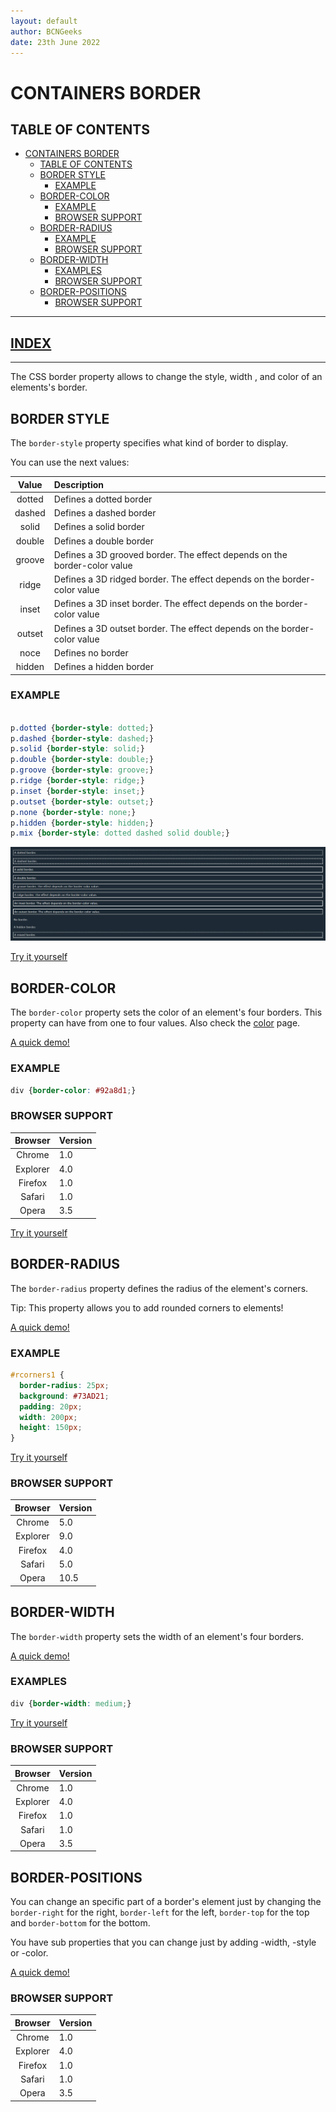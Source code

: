 ```yaml
---
layout: default
author: BCNGeeks
date: 23th June 2022
--- 
```


# CONTAINERS BORDER

## TABLE OF CONTENTS 

- [CONTAINERS BORDER](#containers-border)
  - [TABLE OF CONTENTS](#table-of-contents)
  - [BORDER STYLE](#border-style)
    - [EXAMPLE](#example)
  - [BORDER-COLOR](#border-color)
    - [EXAMPLE](#example-1)
    - [BROWSER SUPPORT](#browser-support)
  - [BORDER-RADIUS](#border-radius)
    - [EXAMPLE](#example-2)
    - [BROWSER SUPPORT](#browser-support-1)
  - [BORDER-WIDTH](#border-width)
    - [EXAMPLES](#examples)
    - [BROWSER SUPPORT](#browser-support-2)
  - [BORDER-POSITIONS](#border-positions)
    - [BROWSER SUPPORT](#browser-support-3)

---

## [INDEX](./index.md)

---

The CSS border property allows to change the style, width , and color of an elements's border.

## BORDER STYLE


The `border-style` property specifies what kind of border to display.



You can use the next values:

|    Value      |  Description  |
| :-----------: | :----------- |
|   dotted      |     Defines a dotted border      |
|   dashed      |     Defines a dashed border      |
|   solid       |      Defines a solid border      |
|   double      |     Defines a double border      |
|   groove      |    Defines a 3D grooved border. The effect depends on the border-color value      |
|   ridge       |     Defines a 3D ridged border. The effect depends on the border-color value      |
|   inset       |     Defines a 3D inset border. The effect depends on the border-color value      |
|   outset      |     Defines a 3D outset border. The effect depends on the border-color value      |
|   noce        |    Defines no border      |
|   hidden      |      Defines a hidden border      |

### EXAMPLE

```CSS

p.dotted {border-style: dotted;}
p.dashed {border-style: dashed;}
p.solid {border-style: solid;}
p.double {border-style: double;}
p.groove {border-style: groove;}
p.ridge {border-style: ridge;}
p.inset {border-style: inset;}
p.outset {border-style: outset;}
p.none {border-style: none;}
p.hidden {border-style: hidden;}
p.mix {border-style: dotted dashed solid double;}

```

![EXAMPLES](border_example.png "EXAMPLES")

[Try it yourself](https://www.w3schools.com/css/tryit.asp?filename=trycss_border-style)

## BORDER-COLOR

The `border-color` property sets the color of an element's four borders. This property can have from one to four values. Also check the [color](./color.md) page.


[A quick demo!](https://www.w3schools.com/cssref/playdemo.asp?filename=playcss_border-color)

### EXAMPLE 

```CSS
div {border-color: #92a8d1;}
```
### BROWSER SUPPORT


| Browser | Version |
|:----:|:-------------|
| Chrome  | 1.0 |
| Explorer  | 4.0 |
| Firefox | 1.0 |
| Safari | 1.0 |
| Opera | 3.5 |

[Try it yourself](https://www.w3schools.com/cssref/tryit.asp?filename=trycss_border-color2)

## BORDER-RADIUS

The `border-radius` property defines the radius of the element's corners.

Tip: This property allows you to add rounded corners to elements! 

[A quick demo!](https://www.w3schools.com/cssref/playdemo.asp?filename=playcss_border-radius)

### EXAMPLE

```CSS
#rcorners1 {
  border-radius: 25px;
  background: #73AD21;
  padding: 20px;
  width: 200px;
  height: 150px;
}
```
[Try it yourself](https://www.w3schools.com/cssref/tryit.asp?filename=trycss3_border-radius2)

### BROWSER SUPPORT

| Browser | Version |
|:----:|:-------------|
| Chrome  | 5.0 |
| Explorer  | 9.0 |
| Firefox | 4.0 |
| Safari | 5.0 |
| Opera | 10.5 |

## BORDER-WIDTH

The `border-width` property sets the width of an element's four borders. 

[A quick demo!](https://www.w3schools.com/cssref/playdemo.asp?filename=playcss_border-width)

### EXAMPLES

```CSS
div {border-width: medium;}
```
[Try it yourself](https://www.w3schools.com/cssref/tryit.asp?filename=trycss_border-width2)
### BROWSER SUPPORT

| Browser | Version |
|:----:|:-------------|
| Chrome  | 1.0 |
| Explorer  | 4.0 |
| Firefox | 1.0 |
| Safari | 1.0 |
| Opera | 3.5 |

## BORDER-POSITIONS

You can change an specific part of a border's element just by changing the `border-right` for the right, `border-left` for the left, `border-top` for the top and `border-bottom` for the bottom.

You have sub properties that you can change just by adding -width, -style or -color.

[A quick demo!](https://www.w3schools.com/cssref/playdemo.asp?filename=playcss_border-right)

### BROWSER SUPPORT

| Browser | Version |
|:----:|:-------------|
| Chrome  | 1.0 |
| Explorer  | 4.0 |
| Firefox | 1.0 |
| Safari | 1.0 |
| Opera | 3.5 |